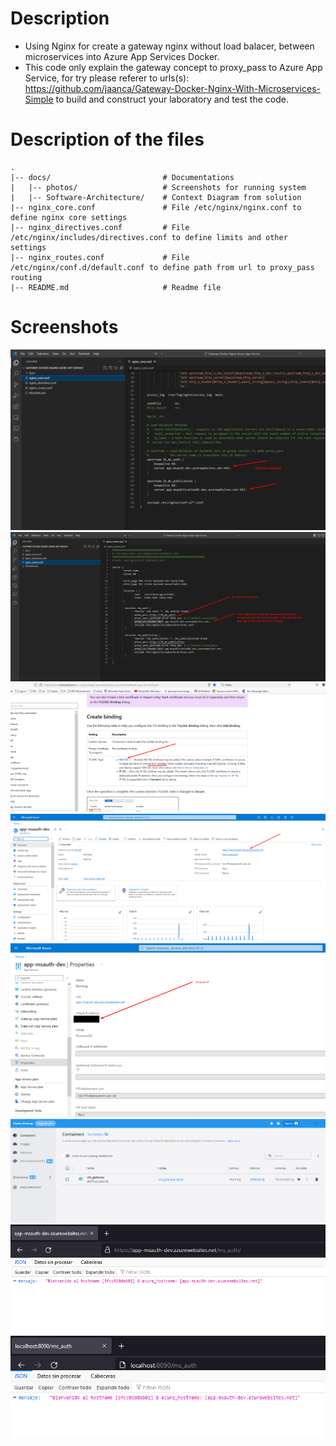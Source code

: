 # Description

- Using Nginx for create a gateway nginx without load balacer, between microservices into Azure App Services Docker.
- This code only explain the gateway concept to proxy_pass to Azure App Service, for try please referer to urls(s): https://github.com/jaanca/Gateway-Docker-Nginx-With-Microservices-Simple to build and construct your laboratory and test the code.

# Description of the files
    .
    |-- docs/                         # Documentations
    |   |-- photos/                   # Screenshots for running system
    |   |-- Software-Architecture/    # Context Diagram from solution
    |-- nginx_core.conf               # File /etc/nginx/nginx.conf to define nginx core settings
    |-- nginx_directives.conf         # File /etc/nginx/includes/directives.conf to define limits and other settings
    |-- nginx_routes.conf             # File /etc/nginx/conf.d/default.conf to define path from url to proxy_pass routing
    |-- README.md                     # Readme file
    

# Screenshots

![Alt text](/docs/photos/Screenshot_1.png?raw=true)
![Alt text](/docs/photos/Screenshot_2.png?raw=true)
![Alt text](/docs/photos/Screenshot_3.png?raw=true)
![Alt text](/docs/photos/Screenshot_4.png?raw=true)
![Alt text](/docs/photos/Screenshot_5.png?raw=true)
![Alt text](/docs/photos/Screenshot_6.png?raw=true)
![Alt text](/docs/photos/Screenshot_7.png?raw=true)
![Alt text](/docs/photos/Screenshot_8.png?raw=true)
